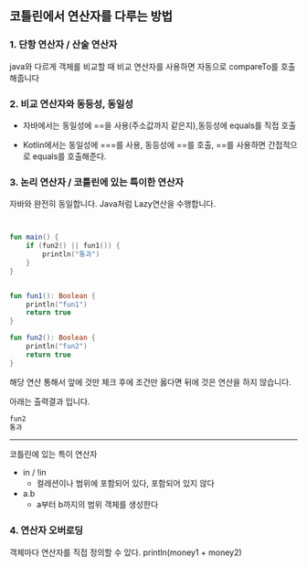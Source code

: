 ## 코틀린에서 연산자를 다루는 방법


### 1. 단항 연산자 / 산술 연산자

java와 다르게 객체를 비교할 때 비교 연산자를 사용하면 자동으로 compareTo를 호출해줍니다

### 2. 비교 연산자와 동등성, 동일성

 - 자바에서는 동일성에 ==을 사용(주소값까지 같은지),동등성에 equals를 직접 호출
 
 - Kotlin에서는 동일성에 ===를 사용, 동등성에 ==를 호출, ==를 사용하면 간접적으로 equals를 호출해준다.


### 3. 논리 연산자 / 코틀린에 있는 특이한 연산자

자바와 완전히 동일합니다. Java처럼 Lazy연산을 수행합니다.

```kotlin


fun main() {
    if (fun2() || fun1()) {
        println("통과")
    }
}


fun fun1(): Boolean {
    println("fun1")
    return true
}

fun fun2(): Boolean {
    println("fun2")
    return true
}
```

해당 연산 통해서 앞에 것만 체크 후에 조건만 옳다면 뒤에 것은 연산을 하지 않습니다. 

아래는 출력결과 입니다.
```markdown
fun2
통과
```

---
코틀린에 있는 특이 연산자

- in / !in
  - 컬레션이나 범위에 포함되어 있다, 포함되어 있지 않다
- a.b
  - a부터 b까지의 범위 객체를 생성한다


### 4. 연산자 오버로딩

객체마다 연산자를 직접 정의할 수 있다.
println(money1 + money2)